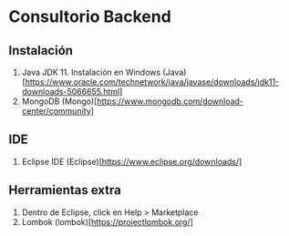 # Consultorio Backend

## Instalación

1. Java JDK 11. Instalación en Windows (Java)[https://www.oracle.com/technetwork/java/javase/downloads/jdk11-downloads-5066655.html]
1. MongoDB (Mongo)[https://www.mongodb.com/download-center/community]

## IDE
1. Eclipse IDE (Eclipse)[https://www.eclipse.org/downloads/]

## Herramientas extra
1. Dentro de Eclipse, click en Help > Marketplace
1. Lombok (lombok)[https://projectlombok.org/]